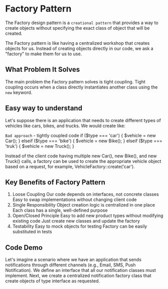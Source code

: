 # Factory Pattern
The Factory design pattern is a `creational pattern` that provides a way to create objects without specifying the exact class of object that will be created.

The Factory pattern is like having a centralized workshop that creates objects for us. Instead of creating objects directly in our code, we ask a "factory" to make them for us to use.

## What Problem It Solves
The main problem the Factory pattern solves is tight coupling. Tight coupling occurs when a class directly instantiates another class using the `new` keyword.

## Easy way to understand
Let's suppose there is an application that needs to create different types of vehicles like cars, bikes, and trucks. We would create like:

`Bad approach` - tightly coupled code
if ($type === 'car') {
    $vehicle = new Car();
} elseif ($type === 'bike') {
    $vehicle = new Bike();
} elseif ($type === 'truk') {
    $vehicle = new Truck();
}

Instead of the client code having multiple new Car(), new Bike(), and new Truck() calls, a factory can be used to create the appropriate vehicle object based on a request, for example, VehicleFactory::create('car').

## Key Benefits of Factory Pattern
1. Loose Coupling
    Our code depends on interfaces, not concrete classes
    Easy to swap implementations without changing client code
2. Single Responsibility
    Object creation logic is centralized in one place
    Each class has a single, well-defined purpose
3. Open/Closed Principle
    Easy to add new product types without modifying existing code
    Just create new classes and update the factory
4. Testability
    Easy to mock objects for testing
    Factory can be easily substituted in tests

## Code Demo
Let's imagine a scenario where we have an application that sends notifications through different channels (e.g., Email, SMS, Push Notification).
We define an interface that all our notification classes must implement. Next, we create a centralized notification factory class that create objects of type interface as requested.
